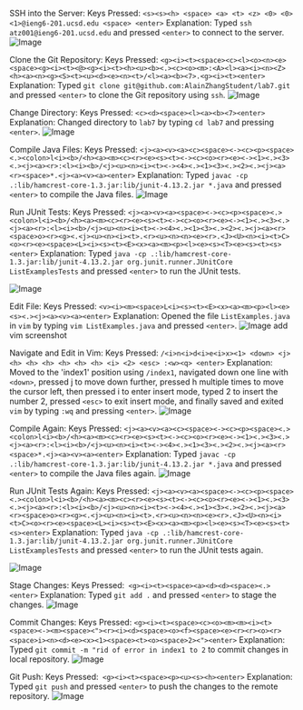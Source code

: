 SSH into the Server:
Keys Pressed: ```<s><s><h> <space> <a> <t> <z> <0> <0> <1>@ieng6-201.ucsd.edu <space> <enter>```
Explanation: Typed ```ssh atz001@ieng6-201.ucsd.edu``` and pressed ```<enter>``` to connect to the server.
![Image](https://alainzhangstudent.github.io/cse-15L-wi22/labreport4/lab4s3.jpg)

Clone the Git Repository:
Keys Pressed:  ```<g><i><t><space><c><l><o><n><e><space><g><i><t><@><g><i><t><h><u><b><.><c><o><m>:<A><l><a><i><n><Z><h><a><n><g><S><t><u><d><e><n><t>/<l><a><b><7>.<g><i><t><enter>```
Explanation: Typed ```git clone git@github.com:AlainZhangStudent/lab7.git``` and pressed ```<enter>``` to clone the Git repository using ```ssh```.
![Image](https://alainzhangstudent.github.io/cse-15L-wi22/labreport4/lab4s4.jpg)

Change Directory:
Keys Pressed: ```<c><d><space><l><a><b><7><enter>```
Explanation: Changed directory to ```lab7``` by typing ```cd lab7``` and pressing ```<enter>```.
![Image](https://alainzhangstudent.github.io/cse-15L-wi22/labreport4/lab4s5.jpg)

Compile Java Files:
Keys Pressed: ```<j><a><v><a><c><space><-><c><p><space><.><colon>l<i><b>/<h><a><m><c><r><e><s><t><-><c><o><r><e><-><1><.><3><.><j><a><r>:<l><i><b>/<j><u><n><i><t><-><4><.><1><3><.><2><.><j><a><r><space>*.<j><a><v><a><enter>```
Explanation: Typed ```javac -cp .:lib/hamcrest-core-1.3.jar:lib/junit-4.13.2.jar *.java``` and pressed ```<enter>``` to compile the Java files.
![Image](https://alainzhangstudent.github.io/cse-15L-wi22/labreport4/lab4s6.jpg)

Run JUnit Tests:
Keys Pressed: ```<j><a><v><a><space><-><c><p><space><.><colon>l<i><b>/<h><a><m><c><r><e><s><t><-><c><o><r><e><-><1><.><3><.><j><a><r>:<l><i><b>/<j><u><n><i><t><-><4><.><1><3><.><2><.><j><a><r><space>o><r><g><.<j><u><n><i><t>.<r><u><n><n><e><r>.<J><U><n><i><t>C><o><r><e><space><L><i><s><t><E><x><a><m><p><l><e><s><T><e><s><t><s><enter>```
Explanation: Typed ```java -cp .:lib/hamcrest-core-1.3.jar:lib/junit-4.13.2.jar org.junit.runner.JUnitCore ListExamplesTests``` and pressed ```<enter>``` to run the JUnit tests.

![Image](https://alainzhangstudent.github.io/cse-15L-wi22/labreport4/lab4s1.jpg)

Edit File:
Keys Pressed: ```<v><i><m><space>L<i><s><t><E><x><a><m><p><l><e><s><.><j><a><v><a><enter>```
Explanation: Opened the file ```ListExamples.java``` in ```vim``` by typing ```vim ListExamples.java``` and pressed ```<enter>```.
![Image](https://alainzhangstudent.github.io/cse-15L-wi22/labreport4/lab4s7.jpg)
add vim screenshot

Navigate and Edit in Vim:
Keys Pressed: ```/<i>n<i>d<i>e<i>x><1> <down> <j> <h> <h> <h> <h> <h> <h> <i> <2> <esc> :<w><q> <enter>```
Explanation: Moved to the 'index1' position using ```/index1```, navigated down one line with ```<down>```, pressed j to move down further, pressed h multiple times to move the cursor left, then pressed i to enter insert mode, typed 2 to insert the number 2, pressed ```<esc>``` to exit insert mode, and finally saved and exited ```vim``` by typing ```:wq``` and pressing ```<enter>```.
![Image](https://alainzhangstudent.github.io/cse-15L-wi22/labreport4/lab4s8.jpg)

Compile Again:
Keys Pressed: ```<j><a><v><a><c><space><-><c><p><space><.><colon>l<i><b>/<h><a><m><c><r><e><s><t><-><c><o><r><e><-><1><.><3><.><j><a><r>:<l><i><b>/<j><u><n><i><t><-><4><.><1><3><.><2><.><j><a><r><space>*.<j><a><v><a><enter>```
Explanation: Typed ```javac -cp .:lib/hamcrest-core-1.3.jar:lib/junit-4.13.2.jar *.java``` and pressed ```<enter>``` to compile the Java files again.
![Image](https://alainzhangstudent.github.io/cse-15L-wi22/labreport4/lab4s6.jpg)

Run JUnit Tests Again:
Keys Pressed: ```<j><a><v><a><space><-><c><p><space><.><colon>l<i><b>/<h><a><m><c><r><e><s><t><-><c><o><r><e><-><1><.><3><.><j><a><r>:<l><i><b>/<j><u><n><i><t><-><4><.><1><3><.><2><.><j><a><r><space>o><r><g><.<j><u><n><i><t>.<r><u><n><n><e><r>.<J><U><n><i><t>C><o><r><e><space><L><i><s><t><E><x><a><m><p><l><e><s><T><e><s><t><s><enter>```
Explanation: Typed ```java -cp .:lib/hamcrest-core-1.3.jar:lib/junit-4.13.2.jar org.junit.runner.JUnitCore ListExamplesTests``` and pressed ```<enter>``` to run the JUnit tests again.

![Image](https://alainzhangstudent.github.io/cse-15L-wi22/labreport4/lab4s2.jpg)

Stage Changes:
Keys Pressed:``` <g><i><t><space><a><d><d><space><.><enter>```
Explanation: Typed ```git add .``` and pressed ```<enter>``` to stage the changes.
![Image](https://alainzhangstudent.github.io/cse-15L-wi22/labreport4/lab4s9.jpg)

Commit Changes:
Keys Pressed: ```<g><i><t><space><c><o><m><m><i><t><space><-><m><space><"><r><i><d><space><o><f><space><e><r><r><o><r><space>i><n><d><e><x><1><space><t><o><space>2><"><enter>```
Explanation: Typed ```git commit -m "rid of error in index1 to 2``` to commit changes in local repository.
![Image](https://alainzhangstudent.github.io/cse-15L-wi22/labreport4/lab4s10.jpg)

Git Push:
Keys Pressed:``` <g><i><t><space><p><u><s><h><enter>```
Explanation: Typed ```git push``` and pressed ```<enter>``` to push the changes to the remote repository.
![Image](https://alainzhangstudent.github.io/cse-15L-wi22/labreport4/lab4s11.jpg)
